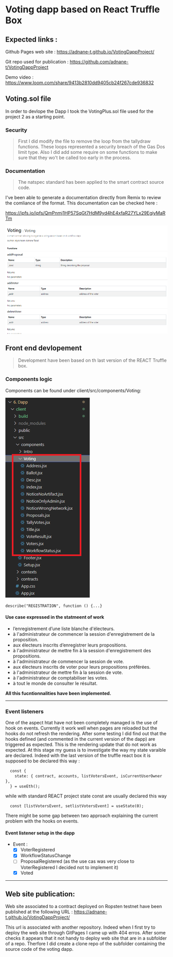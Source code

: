 # Voting dapp based on React Truffle Box

## Expected links :

Github Pages web site :
https://adnane-t.github.io/VotingDappProject/

Git repo used for publication :
https://github.com/adnane-t/VotingDappProject

Demo video :
https://www.loom.com/share/9413b2810dd9405cb24f267cde936832

## Voting.sol file

In order to devlope the Dapp I took the VotingPlus.sol file used for the project 2 as a starting point.

### Security

> First I did modify the file to remove the loop from the tallydraw functions. These loops represented a security breach of the Gas Dos limit type.
> Also I did add some require on some functions to make sure that they wo't be called too early in the process.

### Documentation

> The natspec standard has been applied to the smart contract source code.

I've been able to generate a documentation directly from Remix to review the comliance of the format. This documentation can be checked here :

https://ipfs.io/ipfs/QmPnmj1HP57SqGt7HdM9yd4hE4xfaR27YLx29EgiyMaRTm

![alt text](./picture/RemixDoc.png)

## Front end devlopement

> Development have been based on th last version of the REACT Truffle box.

### Components logic

Components can be found under client/src/components/Voting:

![alt text](./picture/ComponentsStructrue.png)

```JS
describe("REGISTRATION", function () {...}
```

#### Use case expressed in the statmeent of work

- l’enregistrement d’une liste blanche d'électeurs.
- à l'administrateur de commencer la session d'enregistrement de la proposition.
- aux électeurs inscrits d’enregistrer leurs propositions.
- à l'administrateur de mettre fin à la session d'enregistrement des propositions.
- à l'administrateur de commencer la session de vote.
- aux électeurs inscrits de voter pour leurs propositions préférées.
- à l'administrateur de mettre fin à la session de vote.
- à l'administrateur de comptabiliser les votes.
- à tout le monde de consulter le résultat.

**All this fucntionnalities have been implemented.**

---

### Event listeners

One of the aspect htat have not been completely managed is the use of hook on events. Currently it work well when pages are reloaded but the hooks do not refresh the rendering. After some testing I did find out that the hooks defined (and commented in the current version of the dapp) are triggered as expected. This is the rendering update that do not work as expected. At this stage my guess is to investigate the way my state varaible are declared. Indeed with the last version of the truffle react box it is supposed to be declared this way :

```JS
  const {
    state: { contract, accounts, listVotersEvent, isCurrentUserOwner },
  } = useEth();
```

while with standard REACT project state const are usually declared this way

```JS
  const [listVotersEvent, setlistVotersEvent] = useState(0);
```

There might be some gap between two approach explaining the current problem with the hooks on events.

#### Event listener setup in the dapp

- Event :
  - [x] VoterRegistered
  - [x] WorkflowStatusChange
  - [ ] ProposalRegistered (as the use cas was very close to VoterRegistered I decided not to implement it)
  - [x] Voted

---

## Web site publication:

Web site associated to a contract deployed on Ropsten testnet have been published at the following URL :
https://adnane-t.github.io/VotingDappProject/

This url is associated with another repository. Indeed when I first try to deploy the web site through GitPages I came up with 404 erros. After some checks it appears that it not handy to deploy web site that are in a subfolder of a repo. Therfore I did create a clone repo of the subfolder containing the source code of the voting dapp.
